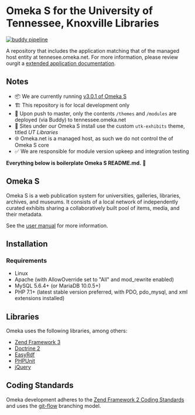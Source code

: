 # Omeka S for the University of Tennessee, Knoxville Libraries
[![buddy pipeline](https://app.buddy.works/utk-libraries/omeka-s/pipelines/pipeline/283237/badge.svg?token=a08d633e5c643d3691ca9044dffdb440f63f3a962084d29bf363b91177438c2b "buddy pipeline")](https://app.buddy.works/utk-libraries/omeka-s/pipelines/pipeline/283237)

A repository that includes the application matching that of the managed host entity at tennesee.omeka.net. For more information, please review ourgit a [extended application documentation](https://utkdigitalinitiatives.github.io/omeka-s/).


## Notes

- :package: We are currently running [v3.0.1 of Omeka S](https://github.com/omeka/omeka-s/releases/tag/v3.0.1)
- :building_construction: This repository is for local development only
- :rocket: Upon push to master, only the contents `/themes` and `/modules` are deployed (via Buddy) to tennessee.omeka.net
- :art: Sites under our Omeka S install use the custom `utk-exhibits` theme, titled *UT Libraries*
- :globe_with_meridians: Omeka.net is a managed host, as such we do not control the of Omeka S core
- :white_check_mark: We are responsible for module version upkeep and integration testing

**Everything below is boilerplate Omeka S README.md.** :ok_person: 

## Omeka S

Omeka S is a web publication system for universities, galleries, libraries,
archives, and museums. It consists of a local network of independently curated
exhibits sharing a collaboratively built pool of items, media, and their metadata.

See the [user manual](https://omeka.org/s/docs/user-manual) for more information.

## Installation

### Requirements
- Linux
- Apache (with AllowOverride set to "All" and mod_rewrite enabled)
- MySQL 5.6.4+ (or MariaDB 10.0.5+)
- PHP 7.1+ (latest stable version preferred, with PDO, pdo_mysql, and xml extensions installed)

## Libraries

Omeka uses the following libraries, among others:

* [Zend Framework 3](http://framework.zend.com/)
* [Doctrine 2](http://www.doctrine-project.org/)
* [EasyRdf](http://www.easyrdf.org/)
* [PHPUnit](https://phpunit.de/)
* [jQuery](http://jquery.com/)

## Coding Standards

Omeka development adheres to the [Zend Framework 2 Coding Standards](https://zf2-docs.readthedocs.org/en/latest/ref/coding.standard.html)
and uses the [git-flow](http://nvie.com/posts/a-successful-git-branching-model/) branching model.
